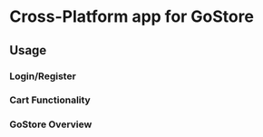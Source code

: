 # Cross-Platform app for GoStore

## Usage
    
### Login/Register

### Cart Functionality

### GoStore Overview

  